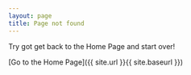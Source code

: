 ```yaml
---
layout: page
title: Page not found
---
```


Try got get back to the Home Page and start over!

[Go to the Home Page]({{ site.url }}{{ site.baseurl }})

